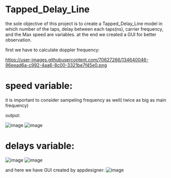 # Tapped_Delay_Line

the sole objective of this project is to create a Tapped_Delay_Line model  in which number of the taps, delay between each taps(ns), carrier frequency, and the Max speed are variables.  at the end we created a GUI for better observation.

first we have to calculate doppler frequency:

https://user-images.githubusercontent.com/70627266/134640046-96eead6a-c992-4aa6-8c00-3321be7f45e0.png


# speed variable:
it is important to consider sampeling frequency as well( twice as big as main frequency)

output:

![image](https://user-images.githubusercontent.com/70627266/134640150-7d1940fe-b413-4235-a420-efbc19fc538c.png)
![image](https://user-images.githubusercontent.com/70627266/134640196-94d6f66c-857a-4b06-b7a5-3e12dac8af57.png)


# delays variable:
![image](https://user-images.githubusercontent.com/70627266/134640251-00734e64-d3e8-4d74-9c5c-53a5478aee3c.png)
![image](https://user-images.githubusercontent.com/70627266/134640297-5012b8fe-3ded-4d9b-bbf9-4ed71ee8b5ef.png)


and here we have GUI created by appdesigner:
![image](https://user-images.githubusercontent.com/70627266/134640349-496464ef-4037-4c54-a3da-4c895f77ff9c.png)
